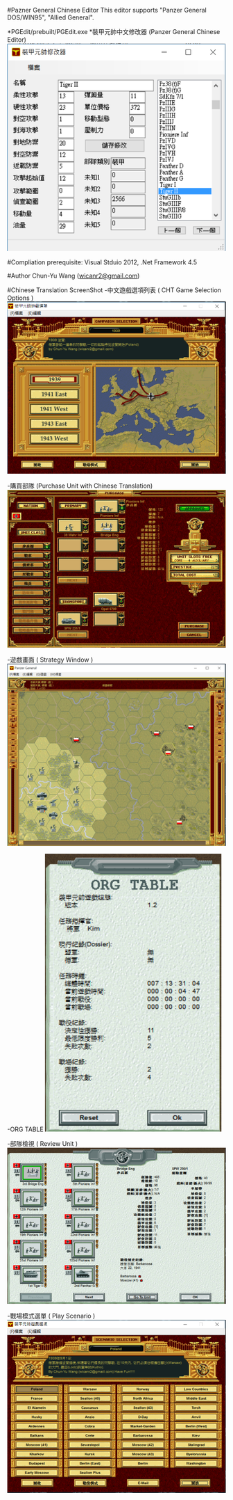 #Pazner General Chinese Editor
This editor supports "Panzer General DOS/WIN95", "Allied General".

*PGEdit/prebuilt/PGEdit.exe
*裝甲元帥中文修改器 (Panzer General Chinese Editor)
<img src="/images/screenshot7.png?raw=true" width="640">

#Compliation
prerequisite: Visual Stduio 2012, .Net Framework 4.5

#Author
Chun-Yu Wang (wicanr2@gmail.com)

#Chinese Translation ScreenShot
-中文遊戲選項列表 ( CHT Game Selection Options )
![Alt text](/images/screenshot1.png?raw=true "遊戲選項列表")

-購買部隊 (Purchase Unit with Chinese Translation)
![Alt text](/images/screenshot2.png?raw=true "購買部隊")

-遊戲畫面 ( Strategy Window )
![Alt text](/images/screenshot3.png?raw=true "遊戲畫面")

-ORG TABLE
![Alt text](/images/screenshot4.png?raw=true "ORG TABLE")

-部隊檢視 ( Review Unit )
![Alt text](/images/screenshot5.png?raw=true "部隊檢視")

-戰場模式選單 ( Play Scenario )
![Alt text](/images/screenshot6.png?raw=true "戰場模式選單")

